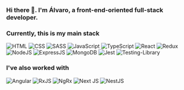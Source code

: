 ### Hi there 👋. I'm Álvaro, a front-end-oriented full-stack developer.

### Currently, this is my main stack

![HTML](https://img.shields.io/badge/html-%23E34F26?style=for-the-badge&logo=html5&logoColor=white) ![CSS](https://img.shields.io/badge/css-%231572B6?style=for-the-badge&logo=css3&logoColor=white) ![SASS](https://img.shields.io/badge/SASS-%23CC6699?style=for-the-badge&logo=SASS&logoColor=white) ![JavaScript](https://img.shields.io/badge/JavaScript-%23F7DF1E?style=for-the-badge&logo=javascript&logoColor=white) ![TypeScript](https://img.shields.io/badge/TypeScript-%233178C6.svg?style=for-the-badge&logo=typescript&logoColor=white) ![React](https://img.shields.io/badge/React-%2361DAFB?style=for-the-badge&logo=react&logoColor=white) ![Redux](https://img.shields.io/badge/Redux-%23764ABC?style=for-the-badge&logo=redux&logoColor=white) ![NodeJS](https://img.shields.io/badge/Node.JS-%23339933?style=for-the-badge&logo=node.js&logoColor=white) ![ExpressJS](https://img.shields.io/badge/Express.JS-%23000000?style=for-the-badge&logo=express&logoColor=white)
![MongoDB](https://img.shields.io/badge/MongoDB-%2347A248?style=for-the-badge&logo=mongodb&logoColor=white) ![Jest](https://img.shields.io/badge/Jest-%23C21325?style=for-the-badge&logo=jest&logoColor=white) ![Testing-Library](https://img.shields.io/badge/Testing%20Library-%23E33332?style=for-the-badge&logo=testing-library&logoColor=white)

### I've also worked with

![Angular](https://img.shields.io/badge/angular-%23DD0031?style=for-the-badge&logo=angular&logoColor=white) ![RxJS](https://img.shields.io/badge/RxJS-%23D81B60?style=for-the-badge&logo=reactivex&logoColor=white) ![NgRx](https://img.shields.io/badge/NgRx-%23A829C3?style=for-the-badge&logo=reactivex&logoColor=white) ![Next JS](https://img.shields.io/badge/Next-%23000000?style=for-the-badge&logo=next.js&logoColor=white) ![NestJS](https://img.shields.io/badge/nestjs-%23E0234E?style=for-the-badge&logo=nestjs&logoColor=white)



<!--
**alsersan/alsersan** is a ✨ _special_ ✨ repository because its `README.md` (this file) appears on your GitHub profile.

Here are some ideas to get you started:

- 🔭 I’m currently working on ...
- 🌱 I’m currently learning ...
- 👯 I’m looking to collaborate on ...
- 🤔 I’m looking for help with ...
- 💬 Ask me about ...
- 📫 How to reach me: ...
- 😄 Pronouns: ...
- ⚡ Fun fact: ...
-->
